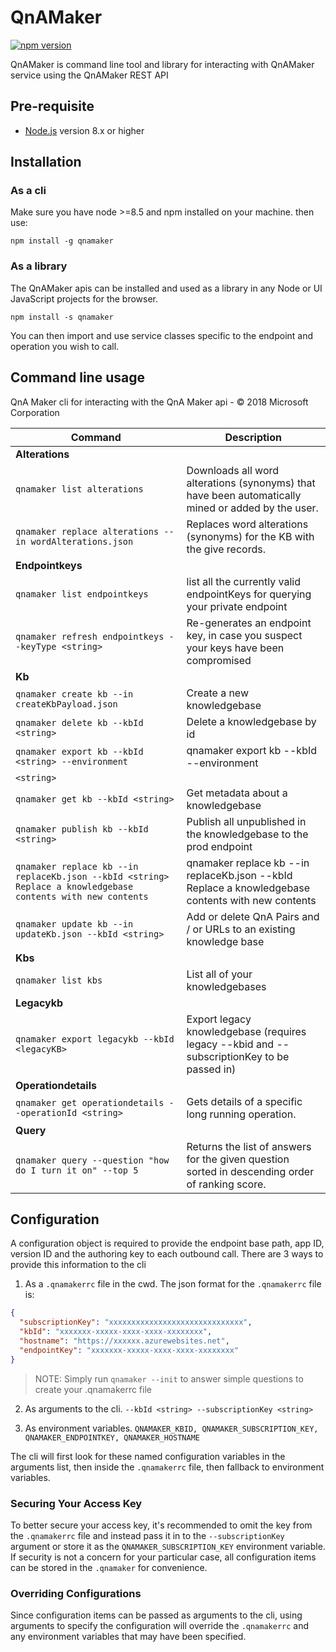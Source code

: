 # QnAMaker

[![npm version](https://badge.fury.io/js/qnamaker.svg)](https://badge.fury.io/js/qnamaker)

QnAMaker is command line tool and library for interacting with QnAMaker service using the QnAMaker REST API

## Pre-requisite

- [Node.js](https://nodejs.org/) version 8.x or higher

## Installation

### As a cli
Make sure you have node >=8.5 and npm installed on your machine. then use:

`npm install -g qnamaker`

### As a library
The QnAMaker apis can be installed and used as a library in any Node or UI JavaScript projects for the browser.

`npm install -s qnamaker`

You can then import and use service classes specific to the endpoint and operation you wish to call.

## Command line usage

QnA Maker cli for interacting with the QnA Maker api - © 2018 Microsoft Corporation

| Command | Description |
|---------|-------------|
| **Alterations** | |
|`qnamaker list alterations`     |  Downloads all word alterations (synonyms) that have been automatically mined or added by the user.|
|`qnamaker replace alterations --in wordAlterations.json`     |Replaces word alterations (synonyms) for the KB with the give records.|
| **Endpointkeys** | |
|`qnamaker list endpointkeys`     | list all the currently valid endpointKeys for querying your private endpoint|
|`qnamaker refresh endpointkeys --keyType <string>`     |Re-generates an endpoint key, in case you suspect your keys have been compromised|
| **Kb** | |
|`qnamaker create kb --in createKbPayload.json`     | Create a new knowledgebase|
|`qnamaker delete kb --kbId <string>`     |  Delete a knowledgebase by id|
|`qnamaker export kb --kbId <string> --environment`     |qnamaker export kb --kbId <string> --environment|
|`<string>`     |<string>|
|`qnamaker get kb --kbId <string>`     |  Get metadata about a knowledgebase|
|`qnamaker publish kb --kbId <string>`     | Publish all unpublished in the knowledgebase to the prod endpoint|
|`qnamaker replace kb --in replaceKb.json --kbId <string>  Replace a knowledgebase contents with new contents`     |qnamaker replace kb --in replaceKb.json --kbId <string>  Replace a knowledgebase contents with new contents|
|`qnamaker update kb --in updateKb.json --kbId <string>`     | Add or delete QnA Pairs and / or URLs to an existing knowledge base|
| **Kbs** | |
|`qnamaker list kbs`     | List all of your knowledgebases|
| **Legacykb** | |
|`qnamaker export legacykb --kbId <legacyKB>`     |Export legacy knowledgebase (requires legacy --kbid and --subscriptionKey to be passed in)|
| **Operationdetails** | |
|`qnamaker get operationdetails --operationId <string>`     |  Gets details of a specific long running operation.|
| **Query** | |
|`qnamaker query --question "how do I turn it on" --top 5` | Returns the list of answers for the given question sorted in descending order of ranking score.|


## Configuration
A configuration object is required to provide the endpoint base path, app ID, version ID and the 
authoring key to each outbound call. There are 3 ways to provide this information to the cli

1. As a `.qnamakerrc` file in the cwd. 
The json format for the `.qnamakerrc` file is:
```json
{
  "subscriptionKey": "xxxxxxxxxxxxxxxxxxxxxxxxxxxxxx",
  "kbId": "xxxxxxx-xxxxx-xxxx-xxxx-xxxxxxxx",
  "hostname": "https://xxxxxx.azurewebsites.net",
  "endpointKey": "xxxxxxx-xxxxx-xxxx-xxxx-xxxxxxxx"
}
```

> NOTE: Simply run `qnamaker --init` to answer simple questions to create your .qnamakerrc file

2. As arguments to the cli. `--kbId <string> --subscriptionKey <string> `

3. As environment variables. `QNAMAKER_KBID, QNAMAKER_SUBSCRIPTION_KEY, QNAMAKER_ENDPOINTKEY, QNAMAKER_HOSTNAME`

The cli will first look for these named configuration variables in the arguments list, then inside the `.qnamakerrc` file, then fallback to environment variables. 

### Securing Your Access Key
To better secure your access key, it's recommended to omit the key from the `.qnamakerrc` 
file and instead pass it in to the `--subscriptionKey` argument or store it as the `QNAMAKER_SUBSCRIPTION_KEY` 
environment variable. If security is not a concern for your particular case, all configuration items 
can be stored in the `.qnamaker` for convenience.

### Overriding Configurations
Since configuration items can be passed as arguments to the cli, using arguments to specify 
the configuration will override the `.qnamakerrc` and any environment variables that may have been specified.


